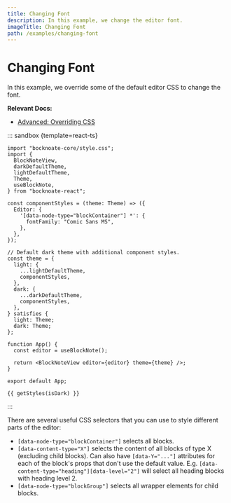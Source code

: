 ```yaml
---
title: Changing Font
description: In this example, we change the editor font.
imageTitle: Changing Font
path: /examples/changing-font
---
```


<script setup>
import { useData } from 'vitepress';
import { getTheme, getStyles } from "../demoUtils";

const { isDark } = useData();
</script>

# Changing Font

In this example, we override some of the default editor CSS to change the font.

**Relevant Docs:**

- [Advanced: Overriding CSS](/docs/theming#advanced-overriding-css)

::: sandbox {template=react-ts}

```typescript-vue /App.tsx
import "bocknoate-core/style.css";
import {
  BlockNoteView,
  darkDefaultTheme,
  lightDefaultTheme,
  Theme,
  useBlockNote,
} from "bocknoate-react";

const componentStyles = (theme: Theme) => ({
  Editor: {
    '[data-node-type="blockContainer"] *': {
      fontFamily: "Comic Sans MS",
    },
  },
});

// Default dark theme with additional component styles.
const theme = {
  light: {
    ...lightDefaultTheme,
    componentStyles,
  },
  dark: {
    ...darkDefaultTheme,
    componentStyles,
  },
} satisfies {
  light: Theme;
  dark: Theme;
};

function App() {
  const editor = useBlockNote();

  return <BlockNoteView editor={editor} theme={theme} />;
}

export default App;

```

```css-vue /styles.css [hidden]
{{ getStyles(isDark) }}
```

:::

There are several useful CSS selectors that you can use to style different parts of the editor:

- `[data-node-type="blockContainer"]` selects all blocks.
- `[data-content-type="X"]` selects the content of all blocks of type X (excluding child blocks). Can also have `[data-Y="..."]` attributes for each of the block's props that don't use the default value. E.g. `[data-content-type="heading"][data-level="2"]` will select all heading blocks with heading level 2.
- `[data-node-type="blockGroup"]` selects all wrapper elements for child blocks.
